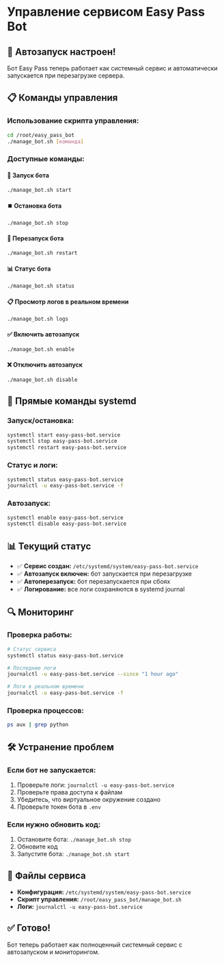 # Управление сервисом Easy Pass Bot

## 🚀 Автозапуск настроен!

Бот Easy Pass теперь работает как системный сервис и автоматически запускается при перезагрузке сервера.

## 📋 Команды управления

### Использование скрипта управления:
```bash
cd /root/easy_pass_bot
./manage_bot.sh [команда]
```

### Доступные команды:

#### 🚀 **Запуск бота**
```bash
./manage_bot.sh start
```

#### ⏹️ **Остановка бота**
```bash
./manage_bot.sh stop
```

#### 🔄 **Перезапуск бота**
```bash
./manage_bot.sh restart
```

#### 📊 **Статус бота**
```bash
./manage_bot.sh status
```

#### 📋 **Просмотр логов в реальном времени**
```bash
./manage_bot.sh logs
```

#### ✅ **Включить автозапуск**
```bash
./manage_bot.sh enable
```

#### ❌ **Отключить автозапуск**
```bash
./manage_bot.sh disable
```

## 🔧 Прямые команды systemd

### Запуск/остановка:
```bash
systemctl start easy-pass-bot.service
systemctl stop easy-pass-bot.service
systemctl restart easy-pass-bot.service
```

### Статус и логи:
```bash
systemctl status easy-pass-bot.service
journalctl -u easy-pass-bot.service -f
```

### Автозапуск:
```bash
systemctl enable easy-pass-bot.service
systemctl disable easy-pass-bot.service
```

## 📊 Текущий статус

- ✅ **Сервис создан:** `/etc/systemd/system/easy-pass-bot.service`
- ✅ **Автозапуск включен:** бот запускается при перезагрузке
- ✅ **Автоперезапуск:** бот перезапускается при сбоях
- ✅ **Логирование:** все логи сохраняются в systemd journal

## 🔍 Мониторинг

### Проверка работы:
```bash
# Статус сервиса
systemctl status easy-pass-bot.service

# Последние логи
journalctl -u easy-pass-bot.service --since "1 hour ago"

# Логи в реальном времени
journalctl -u easy-pass-bot.service -f
```

### Проверка процессов:
```bash
ps aux | grep python
```

## 🛠️ Устранение проблем

### Если бот не запускается:
1. Проверьте логи: `journalctl -u easy-pass-bot.service`
2. Проверьте права доступа к файлам
3. Убедитесь, что виртуальное окружение создано
4. Проверьте токен бота в `.env`

### Если нужно обновить код:
1. Остановите бота: `./manage_bot.sh stop`
2. Обновите код
3. Запустите бота: `./manage_bot.sh start`

## 📁 Файлы сервиса

- **Конфигурация:** `/etc/systemd/system/easy-pass-bot.service`
- **Скрипт управления:** `/root/easy_pass_bot/manage_bot.sh`
- **Логи:** `journalctl -u easy-pass-bot.service`

## ✅ Готово!

Бот теперь работает как полноценный системный сервис с автозапуском и мониторингом.






